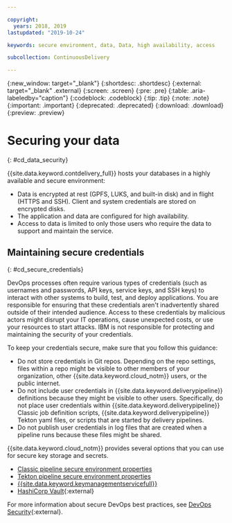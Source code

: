 ```yaml
---

copyright:
  years: 2018, 2019
lastupdated: "2019-10-24"

keywords: secure environment, data, Data, high availability, access

subcollection: ContinuousDelivery

---
```


{:new_window: target="_blank"}
{:shortdesc: .shortdesc}
{:external: target="_blank" .external}
{:screen: .screen}
{:pre: .pre}
{:table: .aria-labeledby="caption"}
{:codeblock: .codeblock}
{:tip: .tip}
{:note: .note}
{:important: .important}
{:deprecated: .deprecated}
{:download: .download}
{:preview: .preview}

# Securing your data    
{: #cd_data_security}  

{{site.data.keyword.contdelivery_full}} hosts your databases in a highly available and secure environment:
   * Data is encrypted at rest (GPFS, LUKS, and built-in disk) and in flight (HTTPS and SSH). Client and system credentials are stored on encrypted disks.
   * The application and data are configured for high availability.
   * Access to data is limited to only those users who require the data to support and maintain the service.
   
## Maintaining secure credentials
{: #cd_secure_credentials}

DevOps processes often require various types of credentials (such as usernames and passwords, API keys, service keys, and SSH keys) to interact with other systems to build, test, and deploy applications. You are responsible for ensuring that these credentials aren't inadvertently shared outside of their intended audience. Access to these credentials by malicious actors might disrupt your IT operations, cause unexpected costs, or use your resources to start attacks. IBM is not responsible for protecting and maintaining the security of your credentials.

To keep your credentials secure, make sure that you follow this guidance:
   * Do not store credentials in Git repos. Depending on the repo settings, files within a repo might be visible to other members of your organization, other {{site.data.keyword.cloud_notm}} users, or the public internet.
   * Do not include user credentials in {{site.data.keyword.deliverypipeline}} definitions because they might be visible to other users. Specifically, do not place user credentials within {{site.data.keyword.deliverypipeline}} Classic job definition scripts, {{site.data.keyword.deliverypipeline}} Tekton yaml files, or scripts that are started by delivery pipelines.
   * Do not publish user credentials in log files that are created when a pipeline runs because these files might be shared.
   
{{site.data.keyword.cloud_notm}} provides several options that you can use for secure key storage and secrets.
   * [Classic pipeline secure environment properties](/docs/ContinuousDelivery?topic=ContinuousDelivery-deliverypipeline_about)
   * [Tekton pipeline secure environment properties](/docs/ContinuousDelivery?topic=ContinuousDelivery-tekton-pipelines)
   * [{{site.data.keyword.keymanagementservicefull}}](/docs/key-protect?topic=key-protect-getting-started-tutorial)
   * [HashiCorp Vault](https://www.vaultproject.io/){:external}
   
For more information about secure DevOps best practices, see [DevOps Security](https://www.ibm.com/cloud/learn/devops-a-complete-guide?mhsrc=ibmsearch_a&mhq=Secure%20DevOps#toc-security-j2-0639C){:external}.
